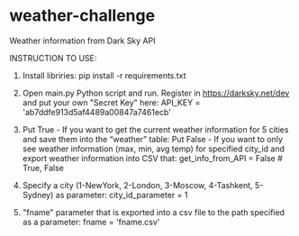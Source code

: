 # weather-challenge
 Weather information from Dark Sky API

INSTRUCTION TO USE:

1. Install libriries: pip install -r requirements.txt

2. Open main.py Python script and run. Register in https://darksky.net/dev and put your own "Secret Key" here:
API_KEY = 'ab7ddfe913d5af4489a00847a7461ecb'

3. Put True - If you want to get the current weather information for 5 cities and save them into the “weather” table:
   Put False - If you want to only see weather information (max, min, avg temp) for specified city_id and export weather information into CSV that:
   get_info_from_API = False # True, False

4. Specify a city (1-NewYork, 2-London, 3-Moscow, 4-Tashkent, 5-Sydney) as parameter:
   city_id_parameter = 1

5. "fname" parameter that is exported into a csv file to the path specified as a parameter:
   fname = 'fname.csv'
